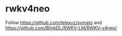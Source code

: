 # rwkv4neo
Follow https://github.com/telexyz/symato and https://github.com/BlinkDL/RWKV-LM/RWKV-v4neo/

